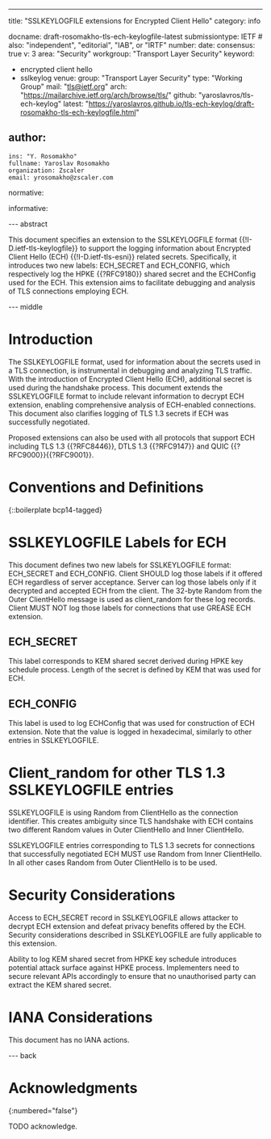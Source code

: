 ---
title: "SSLKEYLOGFILE extensions for Encrypted Client Hello"
category: info

docname: draft-rosomakho-tls-ech-keylogfile-latest
submissiontype: IETF  # also: "independent", "editorial", "IAB", or "IRTF"
number:
date:
consensus: true
v: 3
area: "Security"
workgroup: "Transport Layer Security"
keyword:
 - encrypted client hello
 - sslkeylog
venue:
  group: "Transport Layer Security"
  type: "Working Group"
  mail: "tls@ietf.org"
  arch: "https://mailarchive.ietf.org/arch/browse/tls/"
  github: "yaroslavros/tls-ech-keylog"
  latest: "https://yaroslavros.github.io/tls-ech-keylog/draft-rosomakho-tls-ech-keylogfile.html"

author:
 -
    ins: "Y. Rosomakho"
    fullname: Yaroslav Rosomakho
    organization: Zscaler
    email: yrosomakho@zscaler.com

normative:

informative:


--- abstract

This document specifies an extension to the SSLKEYLOGFILE format {{!I-D.ietf-tls-keylogfile}} to support the logging information about Encrypted Client Hello (ECH) {{!I-D.ietf-tls-esni}} related secrets. Specifically, it introduces two new labels: ECH_SECRET and ECH_CONFIG, which respectively log the HPKE {{?RFC9180}} shared secret and the ECHConfig used for the ECH. This extension aims to facilitate debugging and analysis of TLS connections employing ECH.


--- middle

# Introduction

The SSLKEYLOGFILE format, used for information about the secrets used in a TLS connection, is instrumental in debugging and analyzing TLS traffic. With the introduction of Encrypted Client Hello (ECH), additional secret is used during the handshake process. This document extends the SSLKEYLOGFILE format to include relevant information to decrypt ECH extension, enabling comprehensive analysis of ECH-enabled connections. This document also clarifies logging of TLS 1.3 secrets if ECH was successfully negotiated.

Proposed extensions can also be used with all protocols that support ECH including TLS 1.3 {{?RFC8446}}, DTLS 1.3 {{?RFC9147}} and QUIC {{?RFC9000}}{{?RFC9001}}.


# Conventions and Definitions

{::boilerplate bcp14-tagged}


# SSLKEYLOGFILE Labels for ECH

This document defines two new labels for SSLKEYLOGFILE format: ECH_SECRET and ECH_CONFIG. Client SHOULD log those labels if it offered ECH regardless of server acceptance. Server can log those labels only if it decrypted and accepted ECH from the client. The 32-byte Random from the Outer ClientHello message is used as client_random for these log records. Client MUST NOT log those labels for connections that use GREASE ECH extension.


## ECH_SECRET

This label corresponds to KEM shared secret derived during HPKE key schedule process. Length of the secret is defined by KEM that was used for ECH.


## ECH_CONFIG

This label is used to log ECHConfig that was used for construction of ECH extension. Note that the value is logged in hexadecimal, similarly to other entries in SSLKEYLOGFILE.


# Client_random for other TLS 1.3 SSLKEYLOGFILE entries

SSLKEYLOGFILE is using Random from ClientHello as the connection identifier. This creates ambiguity since TLS handshake with ECH contains two different Random values in Outer ClientHello and Inner ClientHello.

SSLKEYLOGFILE entries corresponding to TLS 1.3 secrets for connections that successfully negotiated ECH MUST use Random from Inner ClientHello. In all other cases Random from Outer ClientHello is to be used.


# Security Considerations

Access to ECH_SECRET record in SSLKEYLOGFILE allows attacker to decrypt ECH extension and defeat privacy benefits offered by the ECH. Security considerations described in SSLKEYLOGFILE are fully applicable to this extension.

Ability to log KEM shared secret from HPKE key schedule introduces potential attack surface against HPKE process. Implementers need to secure relevant APIs accordingly to ensure that no unauthorised party can extract the KEM shared secret.


# IANA Considerations

This document has no IANA actions.


--- back

# Acknowledgments
{:numbered="false"}

TODO acknowledge.
